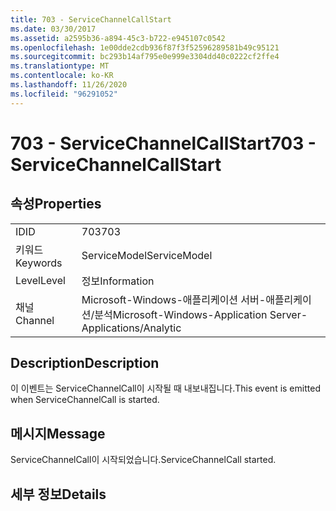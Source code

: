 ```yaml
---
title: 703 - ServiceChannelCallStart
ms.date: 03/30/2017
ms.assetid: a2595b36-a894-45c3-b722-e945107c0542
ms.openlocfilehash: 1e00dde2cdb936f87f3f52596289581b49c95121
ms.sourcegitcommit: bc293b14af795e0e999e3304dd40c0222cf2ffe4
ms.translationtype: MT
ms.contentlocale: ko-KR
ms.lasthandoff: 11/26/2020
ms.locfileid: "96291052"
---
```

# <a name="703---servicechannelcallstart"></a><span data-ttu-id="05dd0-102">703 - ServiceChannelCallStart</span><span class="sxs-lookup"><span data-stu-id="05dd0-102">703 - ServiceChannelCallStart</span></span>

## <a name="properties"></a><span data-ttu-id="05dd0-103">속성</span><span class="sxs-lookup"><span data-stu-id="05dd0-103">Properties</span></span>  
  
|||  
|-|-|  
|<span data-ttu-id="05dd0-104">ID</span><span class="sxs-lookup"><span data-stu-id="05dd0-104">ID</span></span>|<span data-ttu-id="05dd0-105">703</span><span class="sxs-lookup"><span data-stu-id="05dd0-105">703</span></span>|  
|<span data-ttu-id="05dd0-106">키워드</span><span class="sxs-lookup"><span data-stu-id="05dd0-106">Keywords</span></span>|<span data-ttu-id="05dd0-107">ServiceModel</span><span class="sxs-lookup"><span data-stu-id="05dd0-107">ServiceModel</span></span>|  
|<span data-ttu-id="05dd0-108">Level</span><span class="sxs-lookup"><span data-stu-id="05dd0-108">Level</span></span>|<span data-ttu-id="05dd0-109">정보</span><span class="sxs-lookup"><span data-stu-id="05dd0-109">Information</span></span>|  
|<span data-ttu-id="05dd0-110">채널</span><span class="sxs-lookup"><span data-stu-id="05dd0-110">Channel</span></span>|<span data-ttu-id="05dd0-111">Microsoft-Windows-애플리케이션 서버-애플리케이션/분석</span><span class="sxs-lookup"><span data-stu-id="05dd0-111">Microsoft-Windows-Application Server-Applications/Analytic</span></span>|  
  
## <a name="description"></a><span data-ttu-id="05dd0-112">Description</span><span class="sxs-lookup"><span data-stu-id="05dd0-112">Description</span></span>  

 <span data-ttu-id="05dd0-113">이 이벤트는 ServiceChannelCall이 시작될 때 내보내집니다.</span><span class="sxs-lookup"><span data-stu-id="05dd0-113">This event is emitted when ServiceChannelCall is started.</span></span>  
  
## <a name="message"></a><span data-ttu-id="05dd0-114">메시지</span><span class="sxs-lookup"><span data-stu-id="05dd0-114">Message</span></span>  

 <span data-ttu-id="05dd0-115">ServiceChannelCall이 시작되었습니다.</span><span class="sxs-lookup"><span data-stu-id="05dd0-115">ServiceChannelCall started.</span></span>  
  
## <a name="details"></a><span data-ttu-id="05dd0-116">세부 정보</span><span class="sxs-lookup"><span data-stu-id="05dd0-116">Details</span></span>
